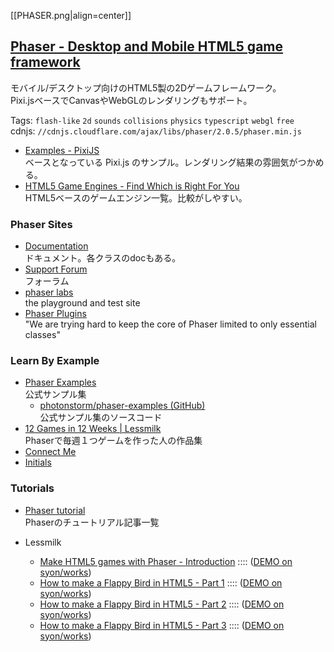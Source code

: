 [[PHASER.png|align=center]]

## [Phaser - Desktop and Mobile HTML5 game framework](http://phaser.io/)

モバイル/デスクトップ向けのHTML5製の2Dゲームフレームワーク。  
Pixi.jsベースでCanvasやWebGLのレンダリングもサポート。

Tags: `flash-like` `2d` `sounds` `collisions` `physics` `typescript` `webgl` `free`  
cdnjs: `//cdnjs.cloudflare.com/ajax/libs/phaser/2.0.5/phaser.min.js`

- [Examples - PixiJS](http://www.pixijs.com/examples/)  
  ベースとなっている Pixi.js のサンプル。レンダリング結果の雰囲気がつかめる。
- [HTML5 Game Engines - Find Which is Right For You](http://html5gameengine.com/)  
  HTML5ベースのゲームエンジン一覧。比較がしやすい。

### Phaser Sites

- [Documentation](http://docs.phaser.io/)  
  ドキュメント。各クラスのdocもある。
- [Support Forum](http://www.html5gamedevs.com/forum/14-phaser/)  
  フォーラム
- [phaser labs](http://labs.phaser.io/)  
  the playground and test site
- [Phaser Plugins](https://github.com/photonstorm/phaser-plugins)  
  "We are trying hard to keep the core of Phaser limited to only essential classes"

### Learn By Example

- [Phaser Examples](http://examples.phaser.io/)  
  公式サンプル集
    - [photonstorm/phaser-examples (GitHub)](https://github.com/photonstorm/phaser-examples)  
    公式サンプル集のソースコード
- [12 Games in 12 Weeks | Lessmilk](http://www.lessmilk.com/12games.php)  
  Phaserで毎週１つゲームを作った人の作品集
- [Connect Me](https://dl.dropboxusercontent.com/u/36169647/HTML5/connectors/index.html)
- [Initials](http://www.initialsgames.com/microsites/)

### Tutorials

- [Phaser tutorial](http://www.lessmilk.com/phaser-tutorial/)  
  Phaserのチュートリアル記事一覧

- Lessmilk
    - [Make HTML5 games with Phaser - Introduction](http://blog.lessmilk.com/make-html5-games-with-phaser-1/) :::: ([DEMO on syon/works](http://syon.github.io/works/game/1/))
    - [How to make a Flappy Bird in HTML5 - Part 1](http://blog.lessmilk.com/how-to-make-flappy-bird-in-html5-1/)
:::: ([DEMO on syon/works](http://syon.github.io/works/game/2/))
    - [How to make a Flappy Bird in HTML5 - Part 2](http://blog.lessmilk.com/how-to-make-flappy-bird-in-html5-2/)
:::: ([DEMO on syon/works](http://syon.github.io/works/game/3/))
    - [How to make a Flappy Bird in HTML5 - Part 3](http://blog.lessmilk.com/how-to-make-flappy-bird-in-html5-3/)
:::: ([DEMO on syon/works](http://syon.github.io/works/game/4/))
